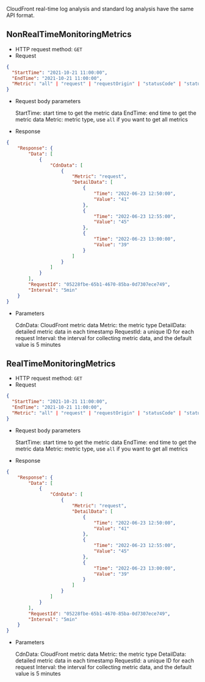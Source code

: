 CloudFront real-time log analysis and standard log analysis have the same API format. 

## NonRealTimeMonitoringMetrics

- HTTP request method: `GET`
- Request

``` json
{
  "StartTime": "2021-10-21 11:00:00",
  "EndTime": "2021-10-21 11:00:00",
  "Metric": "all" | "request" | "requestOrigin" | "statusCode" | "statusCodeOrigin" | "chr" | "chrBandWith" | "bandwidth" | "bandwidthOrigin" | "topNUrlRequests" | "topNUrlSize" | "downstreamTraffic"
}
```

- Request body parameters

   StartTime: start time to get the metric data
   EndTime: end time to get the metric data
   Metric: metric type, use `all` if you want to get all metrics

- Response

``` json
{
    "Response": {
        "Data": [
            {
                "CdnData": [
                    {
                        "Metric": "request",
                        "DetailData": [
                            {
                                "Time": "2022-06-23 12:50:00",
                                "Value": "41"
                            },
                            {
                                "Time": "2022-06-23 12:55:00",
                                "Value": "45"
                            },
                            {
                                "Time": "2022-06-23 13:00:00",
                                "Value": "39"
                            }
                        ]
                    }
                ]
            }
        ],
        "RequestId": "05228fbe-65b1-4670-85ba-0d7307ece749",
        "Interval": "5min"
    }
}
```

- Parameters

  CdnData: CloudFront metric data
  Metric: the metric type
  DetailData: detailed metric data in each timestamp
  RequestId: a unique ID for each request
  Interval: the interval for collecting metric data, and the default value is 5 minutes


## RealTimeMonitoringMetrics

- HTTP request method: `GET`
- Request

``` json
{
  "StartTime": "2021-10-21 11:00:00",
  "EndTime": "2021-10-21 11:00:00",
  "Metric": "all" | "request" | "requestOrigin" | "statusCode" | "statusCodeOrigin" | "chr" | "chrBandWith" | "bandwidth" | "bandwidthOrigin" | "downloadSpeed" | "downloadSpeedOrigin" | "topNUrlRequests" | "topNUrlSize" | "downstreamTraffic"
}
```

- Request body parameters

   StartTime: start time to get the metric data
   EndTime: end time to get the metric data
   Metric: metric type, use `all` if you want to get all metrics

- Response

``` json
{
    "Response": {
        "Data": [
            {
                "CdnData": [
                    {
                        "Metric": "request",
                        "DetailData": [
                            {
                                "Time": "2022-06-23 12:50:00",
                                "Value": "41"
                            },
                            {
                                "Time": "2022-06-23 12:55:00",
                                "Value": "45"
                            },
                            {
                                "Time": "2022-06-23 13:00:00",
                                "Value": "39"
                            }
                        ]
                    }
                ]
            }
        ],
        "RequestId": "05228fbe-65b1-4670-85ba-0d7307ece749",
        "Interval": "5min"
    }
}
```

- Parameters

  CdnData: CloudFront metric data
  Metric: the metric type
  DetailData: detailed metric data in each timestamp
  RequestId: a unique ID for each request
  Interval: the interval for collecting metric data, and the default value is 5 minutes
